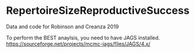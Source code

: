 # RepertoireSizeReproductiveSuccess
Data and code for Robinson and Creanza 2019

To perform the BEST anaylsis, you need to have JAGS installed.
https://sourceforge.net/projects/mcmc-jags/files/JAGS/4.x/